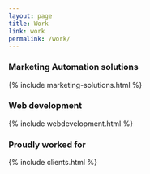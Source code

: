```yaml
---
layout: page
title: Work
link: work
permalink: /work/
---
```


<div class="section">


<h3>Marketing Automation solutions</h3>
{% include marketing-solutions.html %}

<h3>Web development</h3>
{% include webdevelopment.html %}

<h3>Proudly worked for </h3>
{% include clients.html %}
   </div>